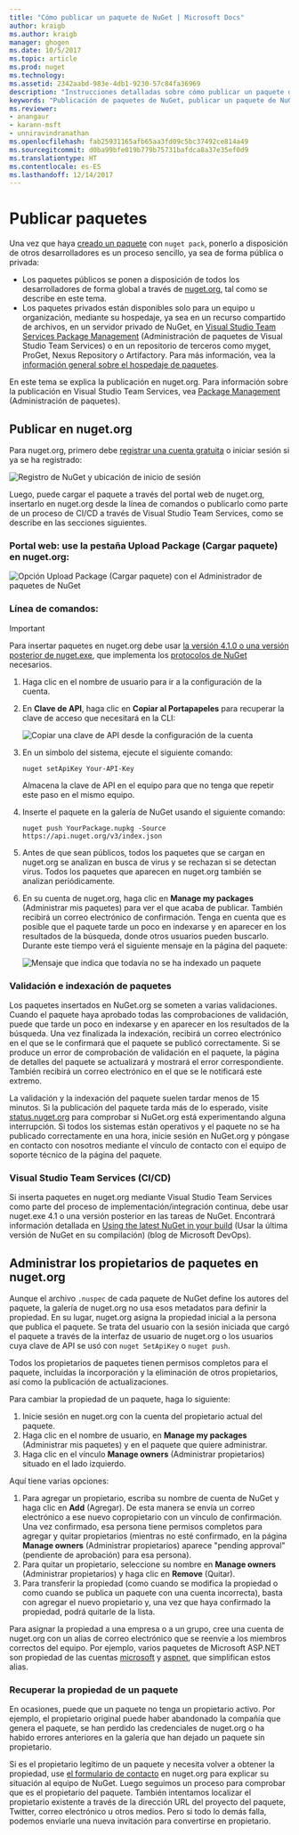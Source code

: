 ```yaml
---
title: "Cómo publicar un paquete de NuGet | Microsoft Docs"
author: kraigb
ms.author: kraigb
manager: ghogen
ms.date: 10/5/2017
ms.topic: article
ms.prod: nuget
ms.technology: 
ms.assetid: 2342aabd-983e-4db1-9230-57c84fa36969
description: "Instrucciones detalladas sobre cómo publicar un paquete de NuGet en nuget.org o en fuentes privadas y cómo administrar la propiedad de los paquetes en nuget.org."
keywords: "Publicación de paquetes de NuGet, publicar un paquete de NuGet, propiedad de paquetes de NuGet, publicar en nuget.org, fuentes privadas de NuGet"
ms.reviewer:
- anangaur
- karann-msft
- unniravindranathan
ms.openlocfilehash: fab25931165afb65aa3fd09c5bc37492ce814a49
ms.sourcegitcommit: d0ba99bfe019b779b75731bafdca8a37e35ef0d9
ms.translationtype: HT
ms.contentlocale: es-ES
ms.lasthandoff: 12/14/2017
---
```

# <a name="publishing-packages"></a>Publicar paquetes

Una vez que haya [creado un paquete](../create-packages/creating-a-package.md) con `nuget pack`, ponerlo a disposición de otros desarrolladores es un proceso sencillo, ya sea de forma pública o privada:

- Los paquetes públicos se ponen a disposición de todos los desarrolladores de forma global a través de [nuget.org](https://www.nuget.org/packages/manage/upload), tal como se describe en este tema.
- Los paquetes privados están disponibles solo para un equipo u organización, mediante su hospedaje, ya sea en un recurso compartido de archivos, en un servidor privado de NuGet, en [Visual Studio Team Services Package Management](https://www.visualstudio.com/docs/package/nuget/publish) (Administración de paquetes de Visual Studio Team Services) o en un repositorio de terceros como myget, ProGet, Nexus Repository o Artifactory. Para más información, vea la [información general sobre el hospedaje de paquetes](../hosting-packages/overview.md).

En este tema se explica la publicación en nuget.org. Para información sobre la publicación en Visual Studio Team Services, vea [Package Management](https://www.visualstudio.com/docs/package/nuget/publish) (Administración de paquetes).

## <a name="publish-to-nugetorg"></a>Publicar en nuget.org

Para nuget.org, primero debe [registrar una cuenta gratuita](https://www.nuget.org/users/account/LogOn?returnUrl=%2F) o iniciar sesión si ya se ha registrado:

![Registro de NuGet y ubicación de inicio de sesión](media/publish_NuGetSignIn.png)

Luego, puede cargar el paquete a través del portal web de nuget.org, insertarlo en nuget.org desde la línea de comandos o publicarlo como parte de un proceso de CI/CD a través de Visual Studio Team Services, como se describe en las secciones siguientes.

### <a name="web-portal-use-the-upload-package-tab-on-nugetorg"></a>Portal web: use la pestaña Upload Package (Cargar paquete) en nuget.org:

![Opción Upload Package (Cargar paquete) con el Administrador de paquetes de NuGet](media/publish_UploadYourPackage.PNG)

### <a name="command-line"></a>Línea de comandos:
> [!Important]
> Para insertar paquetes en nuget.org debe usar [la versión 4.1.0 o una versión posterior de nuget.exe](https://www.nuget.org/downloads), que implementa los [protocolos de NuGet](../api/nuget-protocols.md) necesarios.

1. Haga clic en el nombre de usuario para ir a la configuración de la cuenta.
2. En **Clave de API**, haga clic en **Copiar al Portapapeles** para recuperar la clave de acceso que necesitará en la CLI:

    ![Copiar una clave de API desde la configuración de la cuenta](media/publish_APIKey.png)

3. En un símbolo del sistema, ejecute el siguiente comando:

    ```
    nuget setApiKey Your-API-Key
    ```

    Almacena la clave de API en el equipo para que no tenga que repetir este paso en el mismo equipo.

4. Inserte el paquete en la galería de NuGet usando el siguiente comando:

    ```
    nuget push YourPackage.nupkg -Source https://api.nuget.org/v3/index.json
    ```

5. Antes de que sean públicos, todos los paquetes que se cargan en nuget.org se analizan en busca de virus y se rechazan si se detectan virus. Todos los paquetes que aparecen en nuget.org también se analizan periódicamente.

6. En su cuenta de nuget.org, haga clic en **Manage my packages** (Administrar mis paquetes) para ver el que acaba de publicar. También recibirá un correo electrónico de confirmación. Tenga en cuenta que es posible que el paquete tarde un poco en indexarse y en aparecer en los resultados de la búsqueda, donde otros usuarios pueden buscarlo. Durante este tiempo verá el siguiente mensaje en la página del paquete:

    ![Mensaje que indica que todavía no se ha indexado un paquete](media/publish_NotYetIndexed.png)

### <a name="package-validation-and-indexing"></a>Validación e indexación de paquetes

Los paquetes insertados en NuGet.org se someten a varias validaciones. Cuando el paquete haya aprobado todas las comprobaciones de validación, puede que tarde un poco en indexarse y en aparecer en los resultados de la búsqueda. Una vez finalizada la indexación, recibirá un correo electrónico en el que se le confirmará que el paquete se publicó correctamente. Si se produce un error de comprobación de validación en el paquete, la página de detalles del paquete se actualizará y mostrará el error correspondiente. También recibirá un correo electrónico en el que se le notificará este extremo.

La validación y la indexación del paquete suelen tardar menos de 15 minutos. Si la publicación del paquete tarda más de lo esperado, visite [status.nuget.org](https://status.nuget.org/) para comprobar si NuGet.org está experimentando alguna interrupción. Si todos los sistemas están operativos y el paquete no se ha publicado correctamente en una hora, inicie sesión en NuGet.org y póngase en contacto con nosotros mediante el vínculo de contacto con el equipo de soporte técnico de la página del paquete.

### <a name="visual-studio-team-services-cicd"></a>Visual Studio Team Services (CI/CD)

Si inserta paquetes en nuget.org mediante Visual Studio Team Services como parte del proceso de implementación/integración continua, debe usar nuget.exe 4.1 o una versión posterior en las tareas de NuGet. Encontrará información detallada en [Using the latest NuGet in your build](https://blogs.msdn.microsoft.com/devops/2017/09/29/using-the-latest-nuget-in-your-build/) (Usar la última versión de NuGet en su compilación) (blog de Microsoft DevOps).

## <a name="managing-package-owners-on-nugetorg"></a>Administrar los propietarios de paquetes en nuget.org

Aunque el archivo `.nuspec` de cada paquete de NuGet define los autores del paquete, la galería de nuget.org no usa esos metadatos para definir la propiedad. En su lugar, nuget.org asigna la propiedad inicial a la persona que publica el paquete. Se trata del usuario con la sesión iniciada que cargó el paquete a través de la interfaz de usuario de nuget.org o los usuarios cuya clave de API se usó con `nuget SetApiKey` o `nuget push`.

Todos los propietarios de paquetes tienen permisos completos para el paquete, incluidas la incorporación y la eliminación de otros propietarios, así como la publicación de actualizaciones.

Para cambiar la propiedad de un paquete, haga lo siguiente:

1. Inicie sesión en nuget.org con la cuenta del propietario actual del paquete.
1. Haga clic en el nombre de usuario, en **Manage my packages** (Administrar mis paquetes) y en el paquete que quiere administrar.
1. Haga clic en el vínculo **Manage owners** (Administrar propietarios) situado en el lado izquierdo.

Aquí tiene varias opciones:

1. Para agregar un propietario, escriba su nombre de cuenta de NuGet y haga clic en **Add** (Agregar). De esta manera se envía un correo electrónico a ese nuevo copropietario con un vínculo de confirmación. Una vez confirmado, esa persona tiene permisos completos para agregar y quitar propietarios (mientras no esté confirmado, en la página **Manage owners** (Administrar propietarios) aparece "pending approval" (pendiente de aprobación) para esa persona).
1. Para quitar un propietario, seleccione su nombre en **Manage owners** (Administrar propietarios) y haga clic en **Remove** (Quitar).
1. Para transferir la propiedad (como cuando se modifica la propiedad o como cuando se publica un paquete con una cuenta incorrecta), basta con agregar el nuevo propietario y, una vez que haya confirmado la propiedad, podrá quitarle de la lista.

Para asignar la propiedad a una empresa o a un grupo, cree una cuenta de nuget.org con un alias de correo electrónico que se reenvíe a los miembros correctos del equipo. Por ejemplo, varios paquetes de Microsoft ASP.NET son propiedad de las cuentas [microsoft](http://nuget.org/profiles/microsoft) y [aspnet](http://nuget.org/profiles/aspnet), que simplifican estos alias.

### <a name="recovering-package-ownership"></a>Recuperar la propiedad de un paquete

En ocasiones, puede que un paquete no tenga un propietario activo. Por ejemplo, el propietario original puede haber abandonado la compañía que genera el paquete, se han perdido las credenciales de nuget.org o ha habido errores anteriores en la galería que han dejado un paquete sin propietario.

Si es el propietario legítimo de un paquete y necesita volver a obtener la propiedad, use [el formulario de contacto](https://www.nuget.org/policies/Contact) en nuget.org para explicar su situación al equipo de NuGet. Luego seguimos un proceso para comprobar que es el propietario del paquete. También intentamos localizar el propietario existente a través de la dirección URL del proyecto del paquete, Twitter, correo electrónico u otros medios. Pero si todo lo demás falla, podemos enviarle una nueva invitación para convertirse en propietario.
